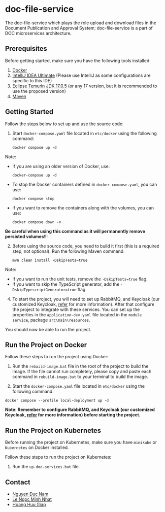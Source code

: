 # doc-file-service

The doc-file-service which plays the role upload and download files in the Document Publication and Approval System;
doc-file-service is a part of DOC microservices architecture.

## Prerequisites

Before getting started, make sure you have the following tools installed:

1. [Docker](https://www.docker.com/)
2. [IntelliJ IDEA Ultimate](https://www.jetbrains.com/idea/) (Please use IntelliJ as some configurations are specific to this IDE)
3. [Eclipse Temurin JDK 17.0.5](https://adoptium.net/releases.html?variant=openjdk17&jvmVariant=hotspot) (or any 17 version, but it is recommended to use the proposed version)
4. [Maven](https://maven.apache.org/)

## Getting Started

Follow the steps below to set up and use the source code:

1. Start `docker-compose.yaml` file located in `etc/docker` using the following command:
   ```
   docker compose up -d
   ```

Note:
- If you are using an older version of Docker, use:
  ```
  docker-compose up -d
  ```
- To stop the Docker containers defined in `docker-compose.yaml`, you can use:
  ```
  docker compose stop
  ```
- If you want to remove the containers along with the volumes, you can use:
  ```
  docker compose down -v
  ```
**Be careful when using this command as it will permanently remove persisted volumes**!!!

2. Before using the source code, you need to build it first (this is a required step, not optional). Run the following Maven command:
    ```
    mvn clean install -DskipTests=true
    ```
Note:
- If you want to run the unit tests, remove the `-DskipTests=true` flag.
- If you want to skip the TypeScript generator, add the `-DskipTypescriptGenerator=true` flag.

4. To start the project, you will need to set up RabbitMQ, and Keycloak (our customized Keycloak, [refer](https://github.com/hcmus-k19-doc/doc-keycloak) for more information). After that configure the project to integrate with these services. You can set up the properties in the `application-dev.yaml` file located in the `module service`, package `src\main\resources`.

You should now be able to run the project.

## Run the Project on Docker

Follow these steps to run the project using Docker:

1. Run the `rebuild-image.bat` file in the root of the project to build the image. If the file cannot run completely, please copy and paste each command in `rebuild-image.bat` to your terminal to build the image.

2. Start the `docker-compose.yaml` file located in `etc/docker` using the following command:
```
docker compose --profile local-deployment up -d
```

**Note: Remember to configure RabbitMQ, and Keycloak (our customized Keycloak, [refer](https://github.com/hcmus-k19-doc/doc-keycloak) for more information) before starting the project.**

## Run the Project on Kubernetes

Before running the project on Kubernetes, make sure you have `minikube` or `Kubernetes` on Docker installed.

Follow these steps to run the project on Kubernetes:

1. Run the `up-doc-services.bat` file.

## Contact
- [Nguyen Duc Nam](https://github.com/namworkmc)
- [Le Ngoc Minh Nhat](https://github.com/minhnhat02122001)
- [Hoang Huu Giap](https://github.com/hhgiap241)
